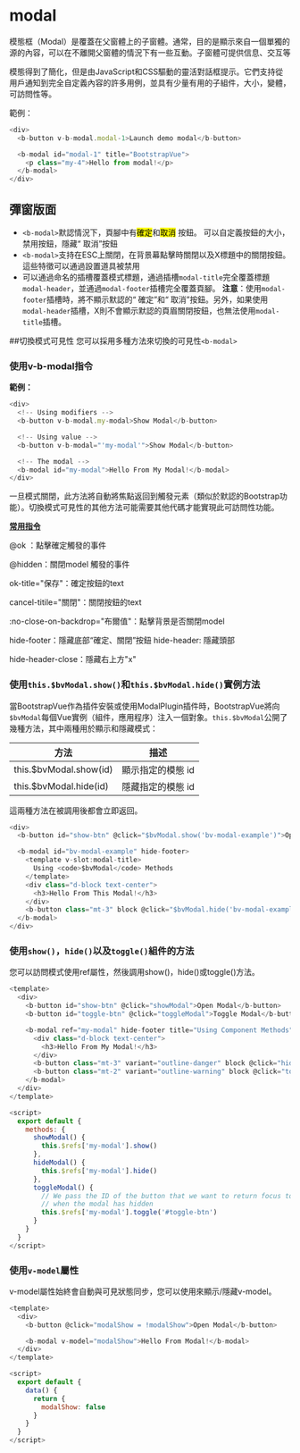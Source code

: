 # modal

模態框（Modal）是覆蓋在父窗體上的子窗體。通常，目的是顯示來自一個單獨的源的內容，可以在不離開父窗體的情況下有一些互動。子窗體可提供信息、交互等

模態得到了簡化，但是由JavaScript和CSS驅動的靈活對話框提示。它們支持從用戶通知到完全自定義內容的許多用例，並具有少量有用的子組件，大小，變體，可訪問性等。

範例：

```js
<div>
  <b-button v-b-modal.modal-1>Launch demo modal</b-button>

  <b-modal id="modal-1" title="BootstrapVue">
    <p class="my-4">Hello from modal!</p>
  </b-modal>
</div>
```

## 彈窗版面

- <code>&lt;b-modal&gt;</code>默認情況下，頁腳中有<mark>確定</mark>和<mark>取消</mark> 按鈕。
可以自定義按鈕的大小，禁用按鈕，隱藏“ 取消”按鈕
- <code>&lt;b-modal&gt;</code>支持在ESC上關閉，在背景幕點擊時關閉以及X標題中的關閉按鈕。這些特徵可以通過設置道具被禁用
- 可以通過命名的插槽覆蓋模式標題，通過插槽<code>modal-title</code>完全覆蓋標題<code>modal-header</code>，並通過<code>modal-footer</code>插槽完全覆蓋頁腳。
**注意**：使用<code>modal-footer</code>插槽時，將不顯示默認的“ 確定”和“ 取消”按鈕。另外，如果使用<code>modal-header</code>插槽，X則不會顯示默認的頁眉關閉按鈕，也無法使用<code>modal-title</code>插槽。


##切換模式可見性
您可以採用多種方法來切換的可見性<code>&lt;b-modal&gt;</code>

### 使用v-b-modal指令

**範例：** 
```js
<div>
  <!-- Using modifiers -->
  <b-button v-b-modal.my-modal>Show Modal</b-button>

  <!-- Using value -->
  <b-button v-b-modal="'my-modal'">Show Modal</b-button>

  <!-- The modal -->
  <b-modal id="my-modal">Hello From My Modal!</b-modal>
</div>
```

一旦模式關閉，此方法將自動將焦點返回到觸發元素（類似於默認的Bootstrap功能）。切換模式可見性的其他方法可能需要其他代碼才能實現此可訪問性功能。

[**常用指令**](https://bootstrap-vue.js.org/docs/components/modal/#accessibility)

@ok ：點擊確定觸發的事件

@hidden：關閉model 觸發的事件　

ok-title="保存"：確定按鈕的text

cancel-titile="關閉"：關閉按鈕的text

:no-close-on-backdrop="布爾值"：點擊背景是否關閉model

hide-footer：隱藏底部“確定、關閉”按鈕
hide-header: 隱藏頭部

hide-header-close：隱藏右上方"x"

### 使用<code>this.\$bvModal.show()</code>和<code>this.\$bvModal.hide()</code>實例方法

當BootstrapVue作為插件安裝或使用ModalPlugin插件時，BootstrapVue將向<code>\$bvModal</code>每個Vue實例（組件，應用程序）注入一個對象。<code>this.\$bvModal</code>公開了幾種方法，其中兩種用於顯示和隱藏模式：

| 方法                 | 描述           |
|----------------------|----------------|
|this.$bvModal.show(id)|顯示指定的模態 id|
|this.$bvModal.hide(id)|隱藏指定的模態 id|

這兩種方法在被調用後都會立即返回。

```js
<div>
  <b-button id="show-btn" @click="$bvModal.show('bv-modal-example')">Open Modal</b-button>

  <b-modal id="bv-modal-example" hide-footer>
    <template v-slot:modal-title>
      Using <code>$bvModal</code> Methods
    </template>
    <div class="d-block text-center">
      <h3>Hello From This Modal!</h3>
    </div>
    <b-button class="mt-3" block @click="$bvModal.hide('bv-modal-example')">Close Me</b-button>
  </b-modal>
</div>
```

### 使用<code>show()</code>，<code>hide()</code>以及<code>toggle()</code>組件的方法

您可以訪問模式使用ref屬性，然後調用show()，hide()或toggle()方法。

```js
<template>
  <div>
    <b-button id="show-btn" @click="showModal">Open Modal</b-button>
    <b-button id="toggle-btn" @click="toggleModal">Toggle Modal</b-button>

    <b-modal ref="my-modal" hide-footer title="Using Component Methods">
      <div class="d-block text-center">
        <h3>Hello From My Modal!</h3>
      </div>
      <b-button class="mt-3" variant="outline-danger" block @click="hideModal">Close Me</b-button>
      <b-button class="mt-2" variant="outline-warning" block @click="toggleModal">Toggle Me</b-button>
    </b-modal>
  </div>
</template>

<script>
  export default {
    methods: {
      showModal() {
        this.$refs['my-modal'].show()
      },
      hideModal() {
        this.$refs['my-modal'].hide()
      },
      toggleModal() {
        // We pass the ID of the button that we want to return focus to
        // when the modal has hidden
        this.$refs['my-modal'].toggle('#toggle-btn')
      }
    }
  }
</script>
```

### 使用<code>v-model</code>屬性

v-model屬性始終會自動與<b-modal>可見狀態同步，您可以使用來顯示/隱藏v-model。

```js
<template>
  <div>
    <b-button @click="modalShow = !modalShow">Open Modal</b-button>

    <b-modal v-model="modalShow">Hello From Modal!</b-modal>
  </div>
</template>

<script>
  export default {
    data() {
      return {
        modalShow: false
      }
    }
  }
</script>
```

